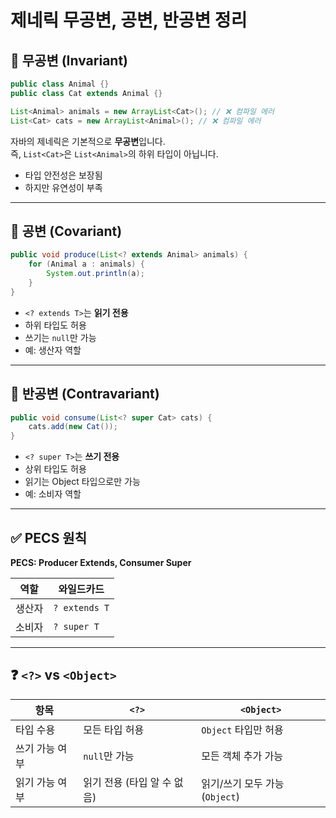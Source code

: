 # 제네릭 무공변, 공변, 반공변 정리

## 🔹 무공변 (Invariant)

```java
public class Animal {}
public class Cat extends Animal {}

List<Animal> animals = new ArrayList<Cat>(); // ❌ 컴파일 에러
List<Cat> cats = new ArrayList<Animal>(); // ❌ 컴파일 에러
```

자바의 제네릭은 기본적으로 **무공변**입니다.  
즉, `List<Cat>`은 `List<Animal>`의 하위 타입이 아닙니다.

- 타입 안전성은 보장됨
- 하지만 유연성이 부족

---

## 🔹 공변 (Covariant)

```java
public void produce(List<? extends Animal> animals) {
    for (Animal a : animals) {
        System.out.println(a);
    }
}
```

- `<? extends T>`는 **읽기 전용**
- 하위 타입도 허용
- 쓰기는 `null`만 가능
- 예: 생산자 역할

---

## 🔹 반공변 (Contravariant)

```java
public void consume(List<? super Cat> cats) {
    cats.add(new Cat());
}
```

- `<? super T>`는 **쓰기 전용**
- 상위 타입도 허용
- 읽기는 Object 타입으로만 가능
- 예: 소비자 역할

---

## ✅ PECS 원칙

**PECS: Producer Extends, Consumer Super**

| 역할   | 와일드카드    |
| ------ | ------------- |
| 생산자 | `? extends T` |
| 소비자 | `? super T`   |

---

## ❓ `<?>` vs `<Object>`

| 항목           | `<?>`                       | `<Object>`                     |
| -------------- | --------------------------- | ------------------------------ |
| 타입 수용      | 모든 타입 허용              | `Object` 타입만 허용           |
| 쓰기 가능 여부 | `null`만 가능               | 모든 객체 추가 가능            |
| 읽기 가능 여부 | 읽기 전용 (타입 알 수 없음) | 읽기/쓰기 모두 가능 (`Object`) |
